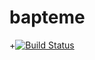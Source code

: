 bapteme
=======

+[![Build Status](https://travis-ci.org/optiflows/bapteme.png)](https://travis-ci.org/optiflows/bapteme)
